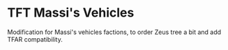 # TFT Massi's Vehicles

Modification for Massi's vehicles factions, to order Zeus tree a bit and add TFAR compatibility.
